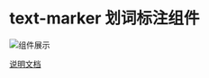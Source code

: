 # text-marker 划词标注组件

![组件展示](https://wiki.dm-ai.cn/download/attachments/335643696/image2021-8-6_12-3-50.png?version=1&modificationDate=1628222631277&api=v2)

[说明文档](./docs/README.md)